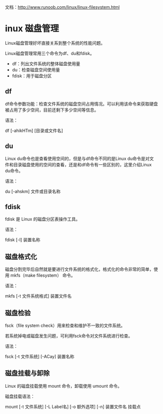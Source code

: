 
文档：http://www.runoob.com/linux/linux-filesystem.html

# inux 磁盘管理

Linux磁盘管理好坏直接关系到整个系统的性能问题。

Linux磁盘管理常用三个命令为df、du和fdisk。

- df：列出文件系统的整体磁盘使用量
- du：检查磁盘空间使用量
- fdisk：用于磁盘分区


## df
df命令参数功能：检查文件系统的磁盘空间占用情况。可以利用该命令来获取硬盘被占用了多少空间，目前还剩下多少空间等信息。

语法：

df [-ahikHTm] [目录或文件名]

## du
Linux du命令也是查看使用空间的，但是与df命令不同的是Linux du命令是对文件和目录磁盘使用的空间的查看，还是和df命令有一些区别的，这里介绍Linux du命令。

语法：

du [-ahskm] 文件或目录名称


## fdisk

fdisk 是 Linux 的磁盘分区表操作工具。

语法：

fdisk [-l] 装置名称 


## 磁盘格式化

磁盘分割完毕后自然就是要进行文件系统的格式化，格式化的命令非常的简单，使用 mkfs（make filesystem） 命令。

语法：

mkfs [-t 文件系统格式] 装置文件名


## 磁盘检验

fsck（file system check）用来检查和维护不一致的文件系统。

若系统掉电或磁盘发生问题，可利用fsck命令对文件系统进行检查。

语法：

fsck [-t 文件系统] [-ACay] 装置名称


## 磁盘挂载与卸除

Linux 的磁盘挂载使用 mount 命令，卸载使用 umount 命令。

磁盘挂载语法：

mount [-t 文件系统] [-L Label名] [-o 额外选项] [-n]  装置文件名  挂载点









